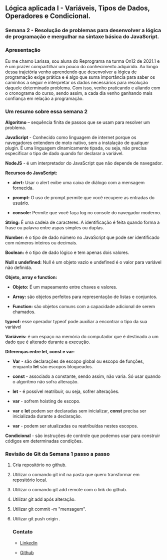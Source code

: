 ## <h2>Lógica aplicada I - Variáveis, Tipos de Dados, Operadores e Condicional.</h2>

### <h3>Semana 2 - Resolução de problemas para desenvolver a lógica de programação e mergulhar na sintaxe básica do JavaScript.</h3>

###  <h3>Apresentação </h3>

Eu me chamo Larissa, sou aluna do Reprograma na turma On12 de 2021.1 e é um prazer compartilhar um pouco do conhecimento adquirido. Ao longo dessa trajetória venho aprendendo que desenvolver a lógica de programação exige prática e é algo que suma importância para saber os caminhos a seguir e interpretar os dados necessários para resolução daquele determinado problema. Com isso, venho praticando e aliando com o cronograma do curso, sendo assim, a cada dia venho ganhando mais confiança em relação a programação.



### <h3>Um resumo sobre essa semana 2</h3>

**Algoritmo** – sequência finita de passos que se usam para resolver um problema.

**JavaScript** - Conhecido como linguagem de internet porque os navegadores entendem de moto nativo, sem a instalação de qualquer plugin. É uma linguagem dinamicamente tipada, ou seja, não precisa especificar o tipo de dado quando for declarar a variável.

**NodeJS** - é um interpretador do JavaScript que não depende de navegador.

**Recursos do JavaScript:**

* **alert:** Usar o alert exibe uma caixa de diálogo com a mensagem fornecida.

* **prompt:** O uso de prompt permite que você recupere as entradas do usuário.

* **console:** Permite que você faça log no console do navegador moderno.

**String:** É uma cadeia de caracteres. A identificação é feita quando forma a frase ou palavra entre aspas simples ou duplas.

**Number:** é o tipo de dado número no JavaScript que pode ser identificado com números inteiros ou decimais.

**Boolean:** é o tipo de dado lógico e tem apenas dois valores.

**Null x undefined:** Null é um objeto vazio e undefined é o valor para variável não definida.

**Objeto, array e function:**

* **Objeto:** É um mapeamento entre chaves e valores.

* **Array:** são objetos perfeitos para representação de listas e conjuntos.

* **Function:** são objetos comuns com a capacidade adicional de serem chamados.

**typeof:** esse operador typeof pode auxiliar a encontrar o tipo da sua variável

**Variáveis:** é um espaço na memória do computador que é destinado a um dado que é alterado durante a execução.

**Diferenças entre let, const e var:**

* **Var** - são declarações de escopo global ou escopo de funções, enquanto **let** são escopos bloqueados.

* **const** - associado a constante, sendo assim, não varia. Só usar quando o algoritmo não sofra alteração.

* **let** - é possível reatribuir, ou seja, sofrer alterações.

* **var** -  sofrem hoisting de escopo.

* **var** e **let** podem ser declaradas sem inicializar, **const** precisa ser inicializada durante a declaração.

* **var** - podem ser atualizadas ou reatribuídas nestes escopos.

**Condicional** -  são instruções de controle que podemos usar para construir códigos em determinadas condições.



###  <h3>Revisão de Git da Semana 1 passo a passo</h3>

1. Cria repositório no github.

2. Utilizar o comando git init na pasta que quero transformar em repositório local.

3. Utilizar o comando git add remote com o link do github.

4. Utilizar git add após alteração.

5. Utilizar git commit -m "mensagem".

6. Utilizar git push origin <nomedasuabranch>.

   

   ### <h3>Contato </h3>
   
   * [Linkedin](https://www.linkedin.com/in/lmrs99/)
   
   * [Github](https://github.com/Larissamrs)
   
   
   
   






